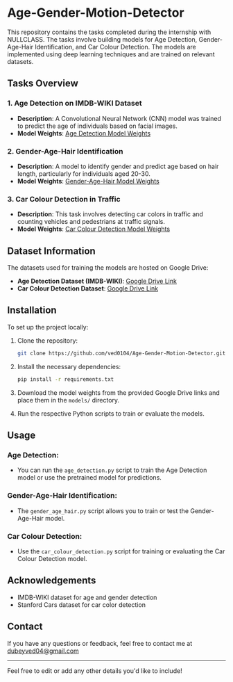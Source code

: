 # Age-Gender-Motion-Detector

This repository contains the tasks completed during the internship with NULLCLASS. The tasks involve building models for Age Detection, Gender-Age-Hair Identification, and Car Colour Detection. The models are implemented using deep learning techniques and are trained on relevant datasets.

## Tasks Overview

### 1. **Age Detection on IMDB-WIKI Dataset**
- **Description**: A Convolutional Neural Network (CNN) model was trained to predict the age of individuals based on facial images.
- **Model Weights**: [Age Detection Model Weights](<Google Drive Link>)
  
### 2. **Gender-Age-Hair Identification**
- **Description**: A model to identify gender and predict age based on hair length, particularly for individuals aged 20-30.
- **Model Weights**: [Gender-Age-Hair Model Weights](<Google Drive Link>)
  
### 3. **Car Colour Detection in Traffic**
- **Description**: This task involves detecting car colors in traffic and counting vehicles and pedestrians at traffic signals.
- **Model Weights**: [Car Colour Detection Model Weights](<Google Drive Link>)

## Dataset Information

The datasets used for training the models are hosted on Google Drive:
- **Age Detection Dataset (IMDB-WIKI)**: [Google Drive Link](<Google Drive link>)
- **Car Colour Detection Dataset**: [Google Drive Link](<Google Drive link>)

## Installation

To set up the project locally:

1. Clone the repository:
    ```bash
    git clone https://github.com/ved0104/Age-Gender-Motion-Detector.git
    ```

2. Install the necessary dependencies:
    ```bash
    pip install -r requirements.txt
    ```

3. Download the model weights from the provided Google Drive links and place them in the `models/` directory.

4. Run the respective Python scripts to train or evaluate the models.

## Usage

### Age Detection:
- You can run the `age_detection.py` script to train the Age Detection model or use the pretrained model for predictions.

### Gender-Age-Hair Identification:
- The `gender_age_hair.py` script allows you to train or test the Gender-Age-Hair model.

### Car Colour Detection:
- Use the `car_colour_detection.py` script for training or evaluating the Car Colour Detection model.

## Acknowledgements

- IMDB-WIKI dataset for age and gender detection
- Stanford Cars dataset for car color detection

## Contact

If you have any questions or feedback, feel free to contact me at dubeyved04@gmail.com

---

Feel free to edit or add any other details you'd like to include!
